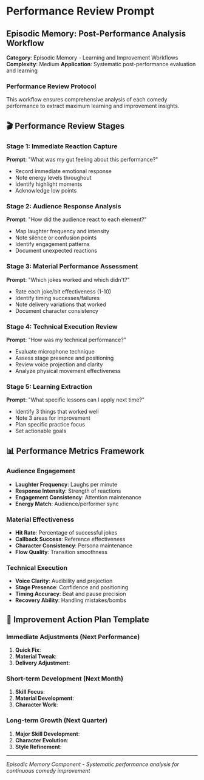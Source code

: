 # Performance Review Prompt

## Episodic Memory: Post-Performance Analysis Workflow

**Category**: Episodic Memory - Learning and Improvement Workflows
**Complexity**: Medium
**Application**: Systematic post-performance evaluation and learning

### Performance Review Protocol

This workflow ensures comprehensive analysis of each comedy performance to extract maximum learning and improvement insights.

## 🎬 Performance Review Stages

### Stage 1: Immediate Reaction Capture

**Prompt**: "What was my gut feeling about this performance?"

- Record immediate emotional response
- Note energy levels throughout
- Identify highlight moments
- Acknowledge low points

### Stage 2: Audience Response Analysis

**Prompt**: "How did the audience react to each element?"

- Map laughter frequency and intensity
- Note silence or confusion points
- Identify engagement patterns
- Document unexpected reactions

### Stage 3: Material Performance Assessment

**Prompt**: "Which jokes worked and which didn't?"

- Rate each joke/bit effectiveness (1-10)
- Identify timing successes/failures
- Note delivery variations that worked
- Document character consistency

### Stage 4: Technical Execution Review

**Prompt**: "How was my technical performance?"

- Evaluate microphone technique
- Assess stage presence and positioning
- Review voice projection and clarity
- Analyze physical movement effectiveness

### Stage 5: Learning Extraction

**Prompt**: "What specific lessons can I apply next time?"

- Identify 3 things that worked well
- Note 3 areas for improvement
- Plan specific practice focus
- Set actionable goals

## 📊 Performance Metrics Framework

### Audience Engagement

- **Laughter Frequency**: Laughs per minute
- **Response Intensity**: Strength of reactions
- **Engagement Consistency**: Attention maintenance
- **Energy Match**: Audience/performer sync

### Material Effectiveness

- **Hit Rate**: Percentage of successful jokes
- **Callback Success**: Reference effectiveness
- **Character Consistency**: Persona maintenance
- **Flow Quality**: Transition smoothness

### Technical Execution

- **Voice Clarity**: Audibility and projection
- **Stage Presence**: Confidence and positioning
- **Timing Accuracy**: Beat and pause precision
- **Recovery Ability**: Handling mistakes/bombs

## 🔄 Improvement Action Plan Template

### Immediate Adjustments (Next Performance)

1. **Quick Fix**:
2. **Material Tweak**:
3. **Delivery Adjustment**:

### Short-term Development (Next Month)

1. **Skill Focus**:
2. **Material Development**:
3. **Character Work**:

### Long-term Growth (Next Quarter)

1. **Major Skill Development**:
2. **Character Evolution**:
3. **Style Refinement**:

---

_Episodic Memory Component - Systematic performance analysis for continuous comedy improvement_
